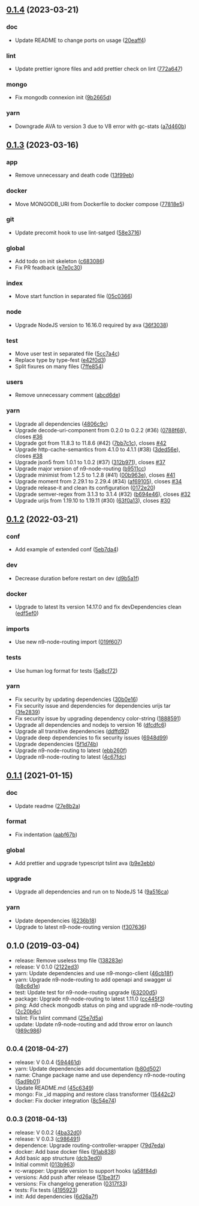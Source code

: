 

## [0.1.4](https://github.com/neo9/n9-node-microservice-skeleton/compare/0.1.3...0.1.4) (2023-03-21)


### doc

* Update README to change ports on usage ([20eaff4](https://github.com/neo9/n9-node-microservice-skeleton/commit/20eaff43800f5cf86be1ffa0a3145e713c7a25e3))

### lint

* Update prettier ignore files and add prettier check on lint ([772a647](https://github.com/neo9/n9-node-microservice-skeleton/commit/772a6475f60739f60bbe185f2a67550e636dd19b))

### mongo

* Fix mongodb connexion init ([9b2665d](https://github.com/neo9/n9-node-microservice-skeleton/commit/9b2665db71d94591c0b7e343e05040351b66c79f))

### yarn

* Downgrade AVA to version 3 due to V8 error with gc-stats ([a7d460b](https://github.com/neo9/n9-node-microservice-skeleton/commit/a7d460b18a1d33d8a361c0464e99a636f0ade237))

## [0.1.3](https://github.com/neo9/n9-node-microservice-skeleton/compare/0.1.2...0.1.3) (2023-03-16)


### app

* Remove unnecessary and death code ([13f99eb](https://github.com/neo9/n9-node-microservice-skeleton/commit/13f99eb9794f627c6577c50ca8790057e3968f58))

### docker

* Move MONGODB_URI from Dockerfile to docker compose ([77818e5](https://github.com/neo9/n9-node-microservice-skeleton/commit/77818e530b4ff25bbb589eaf4668754b2ed50967))

### git

* Update precomit hook to use lint-satged ([58e3716](https://github.com/neo9/n9-node-microservice-skeleton/commit/58e3716d9de28e35bd4d5965f1f53fd8c58dbfb4))

### global

* Add todo on init skeleton ([c683086](https://github.com/neo9/n9-node-microservice-skeleton/commit/c68308605d1586894a239ee007cb64e137653904))
* Fix PR feadback ([e7e0c30](https://github.com/neo9/n9-node-microservice-skeleton/commit/e7e0c308575644dea0fdc80f183c33b4515b01d2))

### index

* Move start function in separated file ([05c0366](https://github.com/neo9/n9-node-microservice-skeleton/commit/05c0366764bc0f9bde7b74d8acc0ea95bd9a7456))

### node

* Upgrade NodeJS version to 16.16.0 required by ava ([36f3038](https://github.com/neo9/n9-node-microservice-skeleton/commit/36f3038dbffc83cdc2e98f548869947c829a2826))

### test

* Move user test in separated file ([5cc7a4c](https://github.com/neo9/n9-node-microservice-skeleton/commit/5cc7a4c60383842f9e243bb92e915d505412ec36))
* Replace type by type-fest ([e42f0d3](https://github.com/neo9/n9-node-microservice-skeleton/commit/e42f0d38a601f3ffdb13255fa79a7b44425dad71))
* Split fixures on many files ([7ffe854](https://github.com/neo9/n9-node-microservice-skeleton/commit/7ffe854445d5e3dc9a2c1bdba0a730f306a7075e))

### users

* Remove unnecessary comment ([abcd6de](https://github.com/neo9/n9-node-microservice-skeleton/commit/abcd6de2b7b6763575212b754a72937c72d21a06))

### yarn

* Upgrade all dependencies ([4806c9c](https://github.com/neo9/n9-node-microservice-skeleton/commit/4806c9c15174bbada8cb28451f7572e4941aa2ef))
* Upgrade decode-uri-component from 0.2.0 to 0.2.2 (#36) ([0788f68](https://github.com/neo9/n9-node-microservice-skeleton/commit/0788f686cbc37595f00c1c59f7bd9612cc5bad00)), closes [#36](https://github.com/neo9/n9-node-microservice-skeleton/issues/36)
* Upgrade got from 11.8.3 to 11.8.6 (#42) ([7bb7c1c](https://github.com/neo9/n9-node-microservice-skeleton/commit/7bb7c1ca617fe426ac9e33bbe4b3112945718921)), closes [#42](https://github.com/neo9/n9-node-microservice-skeleton/issues/42)
* Upgrade http-cache-semantics from 4.1.0 to 4.1.1 (#38) ([3ded56e](https://github.com/neo9/n9-node-microservice-skeleton/commit/3ded56eb312435750cc9d8f5c9418bac20623bf5)), closes [#38](https://github.com/neo9/n9-node-microservice-skeleton/issues/38)
* Upgrade json5 from 1.0.1 to 1.0.2 (#37) ([312b971](https://github.com/neo9/n9-node-microservice-skeleton/commit/312b97124904cbbb71894d691fb87781d8fbd4fe)), closes [#37](https://github.com/neo9/n9-node-microservice-skeleton/issues/37)
* Upgrade major version of n9-node-routing ([b9511cc](https://github.com/neo9/n9-node-microservice-skeleton/commit/b9511cc9b89a87ced855c818834f4bead954f5ca))
* Upgrade minimist from 1.2.5 to 1.2.8 (#41) ([00b963e](https://github.com/neo9/n9-node-microservice-skeleton/commit/00b963efe7108312898e8a3cbf4982d2aa19df57)), closes [#41](https://github.com/neo9/n9-node-microservice-skeleton/issues/41)
* Upgrade moment from 2.29.1 to 2.29.4 (#34) ([af69105](https://github.com/neo9/n9-node-microservice-skeleton/commit/af69105cc122045cbc61afd3374db28e74a5a2aa)), closes [#34](https://github.com/neo9/n9-node-microservice-skeleton/issues/34)
* Upgrade release-it and clean its configuration ([0172e20](https://github.com/neo9/n9-node-microservice-skeleton/commit/0172e207d4df04af1f4e7bab8e04fcec1790be07))
* Upgrade semver-regex from 3.1.3 to 3.1.4 (#32) ([b694e46](https://github.com/neo9/n9-node-microservice-skeleton/commit/b694e46c111f3efba6c57629c6da9a6b3daf5aa4)), closes [#32](https://github.com/neo9/n9-node-microservice-skeleton/issues/32)
* Upgrade urijs from 1.19.10 to 1.19.11 (#30) ([63f0a13](https://github.com/neo9/n9-node-microservice-skeleton/commit/63f0a13cec8889cc9ce4faf571a529a35cfa8f6e)), closes [#30](https://github.com/neo9/n9-node-microservice-skeleton/issues/30)

## [0.1.2](https://github.com/neo9/n9-node-microservice-skeleton/compare/0.1.1...0.1.2) (2022-03-21)


### conf

* Add example of extended conf ([5eb7da4](https://github.com/neo9/n9-node-microservice-skeleton/commit/5eb7da4e39b917a7d4f150490bd8aff34a8b2b53))

### dev

* Decrease duration before restart on dev ([d9b5a1f](https://github.com/neo9/n9-node-microservice-skeleton/commit/d9b5a1f6b7d2ce6316149bf45349986d6f6f4a6e))

### docker

* Upgrade to latest lts version 14.17.0 and fix devDependencies clean ([edf5ef0](https://github.com/neo9/n9-node-microservice-skeleton/commit/edf5ef0821b90ca7ce85cdb786820f250a3c02b6))

### imports

* Use new n9-node-routing import ([019f607](https://github.com/neo9/n9-node-microservice-skeleton/commit/019f60774675e879bc6bb440e3fd6b68b544de41))

### tests

* Use human log format for tests ([5a8cf72](https://github.com/neo9/n9-node-microservice-skeleton/commit/5a8cf7208d22ad5e8b62ed83d5848a9bf76b0f4f))

### yarn

* Fix security by updating dependencies ([30b0e16](https://github.com/neo9/n9-node-microservice-skeleton/commit/30b0e16afc98202c1f8d4a138da791485178e194))
* Fix security issue and dependencies for dependencies urijs tar ([3fe2839](https://github.com/neo9/n9-node-microservice-skeleton/commit/3fe2839ec7877b52193639cd36cf2035c201f722))
* Fix security issue by upgrading dependency color-string ([1888591](https://github.com/neo9/n9-node-microservice-skeleton/commit/1888591aa581fad4a2062224b28e9ce876ec60ad))
* Upgrade all dependencies and nodejs to version 16 ([dfcdfc6](https://github.com/neo9/n9-node-microservice-skeleton/commit/dfcdfc692ee5b61fb42a19d506fbb99df2efb0f9))
* Upgrade all transitive dependencies ([ddffd92](https://github.com/neo9/n9-node-microservice-skeleton/commit/ddffd920f7157e046beb1899e028d5e0a7645bba))
* Upgrade deep dependencies to fix security issues ([6948d99](https://github.com/neo9/n9-node-microservice-skeleton/commit/6948d99401b52f6cbc62e83e03751ecbec2b1606))
* Upgrade dependencies ([5f1d74b](https://github.com/neo9/n9-node-microservice-skeleton/commit/5f1d74b0e851de95f265c9bdbec8e4a1833b420a))
* Upgrade n9-node-routing to latest ([ebb260f](https://github.com/neo9/n9-node-microservice-skeleton/commit/ebb260f9d6b745db2ea2e5cefcf20c307520f68b))
* Upgrade n9-node-routing to latest ([4c67fdc](https://github.com/neo9/n9-node-microservice-skeleton/commit/4c67fdcc434f5baddf7ede321bdf09daaeca3be6))

## [0.1.1](https://github.com/neo9/n9-node-microservice-skeleton/compare/0.1.0...0.1.1) (2021-01-15)


### doc

* Update readme ([27e8b2a](https://github.com/neo9/n9-node-microservice-skeleton/commit/27e8b2a37025e11f6f6656809886f5e0ab459d53))

### format

* Fix indentation ([aabf67b](https://github.com/neo9/n9-node-microservice-skeleton/commit/aabf67b87231c85ede2c391b03de183aa67fd5e4))

### global

* Add prettier and upgrade typescript tslint ava ([b9e3ebb](https://github.com/neo9/n9-node-microservice-skeleton/commit/b9e3ebbdb1ece797d73636e1a8df5f5d17e7bc0b))

### upgrade

* Upgrade all dependencies and run on to NodeJS 14 ([9a516ca](https://github.com/neo9/n9-node-microservice-skeleton/commit/9a516cab0ec778cd553daad4cd37d83191dcb809))

### yarn

* Update dependencies ([6236b18](https://github.com/neo9/n9-node-microservice-skeleton/commit/6236b18da4c8b86869724f56c663b594348c8813))
* Upgrade to latest n9-node-routing version ([f307636](https://github.com/neo9/n9-node-microservice-skeleton/commit/f307636f1461581d5f4a78e635169b1272acbe97))

## 0.1.0 (2019-03-04)

* release: Remove useless tmp file ([138283e](https://github.com/neo9/n9-node-microservice-skeleton/commit/138283e))
* release: V 0.1.0 ([2122ed3](https://github.com/neo9/n9-node-microservice-skeleton/commit/2122ed3))
* yarn: Update dependencies and use n9-mongo-client ([46cb18f](https://github.com/neo9/n9-node-microservice-skeleton/commit/46cb18f))
* yarn: Upgrade n9-node-routing to add openapi and swagger ui ([b8c6d1e](https://github.com/neo9/n9-node-microservice-skeleton/commit/b8c6d1e))
* test: Update test for n9-node-routing upgrade ([63200d5](https://github.com/neo9/n9-node-microservice-skeleton/commit/63200d5))
* package: Upgrade n9-node-routing to latest 1.11.0 ([cc445f3](https://github.com/neo9/n9-node-microservice-skeleton/commit/cc445f3))
* ping: Add check mongodb status on ping and upgrade n9-node-routing ([2c20b6c](https://github.com/neo9/n9-node-microservice-skeleton/commit/2c20b6c))
* tslint: Fix tslint command ([25e7d5a](https://github.com/neo9/n9-node-microservice-skeleton/commit/25e7d5a))
* update: Update n9-node-routing and add throw error on launch ([989c986](https://github.com/neo9/n9-node-microservice-skeleton/commit/989c986))



## <small>0.0.4 (2018-04-27)</small>

* release: V 0.0.4 ([594461d](https://github.com/neo9/n9-node-microservice-skeleton/commit/594461d))
* yarn: Update dependencies add documentation ([b80d502](https://github.com/neo9/n9-node-microservice-skeleton/commit/b80d502))
* name: Change package name and use dependency n9-node-routing ([5ad9b01](https://github.com/neo9/n9-node-microservice-skeleton/commit/5ad9b01))
* Update README.md ([45c6349](https://github.com/neo9/n9-node-microservice-skeleton/commit/45c6349))
* mongo: Fix _id mapping and restore class transformer ([15442c2](https://github.com/neo9/n9-node-microservice-skeleton/commit/15442c2))
* docker: Fix docker integration ([8c54e74](https://github.com/neo9/n9-node-microservice-skeleton/commit/8c54e74))



## <small>0.0.3 (2018-04-13)</small>

* release: V 0.0.2 ([4ba32d0](https://github.com/neo9/n9-node-microservice-skeleton/commit/4ba32d0))
* release: V 0.0.3 ([c986491](https://github.com/neo9/n9-node-microservice-skeleton/commit/c986491))
* dependence: Upgrade routing-controller-wrapper ([79d7eda](https://github.com/neo9/n9-node-microservice-skeleton/commit/79d7eda))
* docker: Add base docker files ([91ab838](https://github.com/neo9/n9-node-microservice-skeleton/commit/91ab838))
* Add basic app structure ([dcb3ed0](https://github.com/neo9/n9-node-microservice-skeleton/commit/dcb3ed0))
* Initial commit ([013b963](https://github.com/neo9/n9-node-microservice-skeleton/commit/013b963))
* rc-wrapper: Upgrade version to support hooks ([a58f84d](https://github.com/neo9/n9-node-microservice-skeleton/commit/a58f84d))
* versions: Add push after release ([51be3f7](https://github.com/neo9/n9-node-microservice-skeleton/commit/51be3f7))
* versions: Fix changelog generation ([0317f33](https://github.com/neo9/n9-node-microservice-skeleton/commit/0317f33))
* tests: Fix tests ([4195923](https://github.com/neo9/n9-node-microservice-skeleton/commit/4195923))
* init: Add dependencies ([6d26a7f](https://github.com/neo9/n9-node-microservice-skeleton/commit/6d26a7f))